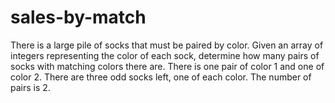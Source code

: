 # sales-by-match
There is a large pile of socks that must be paired by color. Given an array of integers representing the color of each sock, determine how many pairs of socks with matching colors there are. There is one pair of color 1 and one of color 2. There are three odd socks left, one of each color. The number of pairs is 2.

